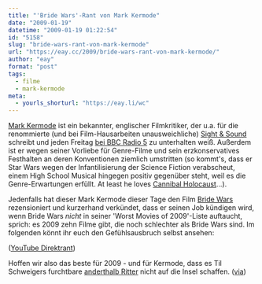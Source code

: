 ```yaml
---
title: "'Bride Wars'-Rant von Mark Kermode"
date: "2009-01-19"
datetime: "2009-01-19 01:22:54"
id: "5158"
slug: "bride-wars-rant-von-mark-kermode"
url: "https://eay.cc/2009/bride-wars-rant-von-mark-kermode/"
author: "eay"
format: "post"
tags:
  - filme
  - mark-kermode
meta:
  - yourls_shorturl: "https://eay.li/wc"
---
```


[Mark Kermode](http://en.wikipedia.org/wiki/Mark_Kermode) ist ein bekannter, englischer Filmkritiker, der u.a. für die renommierte (und bei Film-Hausarbeiten unausweichliche) [Sight & Sound](http://www.bfi.org.uk/sightandsound/) schreibt und jeden Freitag [bei BBC Radio 5](http://www.bbc.co.uk/fivelive/entertainment/kermode.shtml) zu unterhalten weiß. Außerdem ist er wegen seiner Vorliebe für Genre-Filme und sein erzkonservatives Festhalten an deren Konventionen ziemlich umstritten (so kommt's, dass er Star Wars wegen der Infantilisierung der Science Fiction verabscheut, einem High School Musical hingegen positiv gegenüber steht, weil es die Genre-Erwartungen erfüllt. At least he loves [Cannibal Holocaust](http://en.wikipedia.org/wiki/Cannibal_Holocaust)...).

Jedenfalls hat dieser Mark Kermode dieser Tage den Film [Bride Wars](http://www.imdb.com/title/tt0901476/) rezensioniert und kurzerhand verkündet, dass er seinen Job kündigen wird, wenn Bride Wars _nicht_ in seiner 'Worst Movies of 2009'-Liste auftaucht, sprich: es 2009 zehn Filme gibt, die noch schlechter als Bride Wars sind. Im folgenden könnt ihr euch den Gefühlsausbruch selbst ansehen:

 ([YouTube Direktrant](http://de.youtube.com/watch?v=ao5fW6VUY))

Hoffen wir also das beste für 2009 - und für Kermode, dass es Til Schweigers furchtbare [anderthalb Ritter](//eay.cc/2008/1-12-ritter-zuviel/) nicht auf die Insel schaffen. ([via](http://twitter.com/peternoster/statuses/1128290665))
